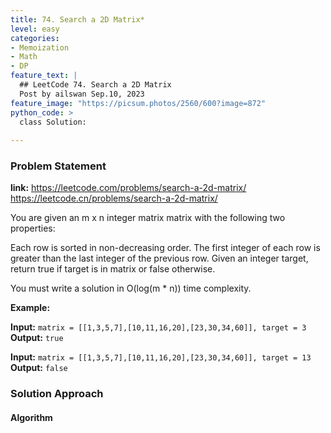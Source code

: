 ```yaml
---
title: 74. Search a 2D Matrix*
level: easy
categories:
- Memoization
- Math
- DP
feature_text: |
  ## LeetCode 74. Search a 2D Matrix
  Post by ailswan Sep.10, 2023
feature_image: "https://picsum.photos/2560/600?image=872"
python_code: >
  class Solution:
   
---
```


### Problem Statement
**link:**
https://leetcode.com/problems/search-a-2d-matrix/
https://leetcode.cn/problems/search-a-2d-matrix/

You are given an m x n integer matrix matrix with the following two properties:

Each row is sorted in non-decreasing order.
The first integer of each row is greater than the last integer of the previous row.
Given an integer target, return true if target is in matrix or false otherwise.

You must write a solution in O(log(m * n)) time complexity.

**Example:**

**Input:** `matrix = [[1,3,5,7],[10,11,16,20],[23,30,34,60]], target = 3`
**Output:** `true`

**Input:** `matrix = [[1,3,5,7],[10,11,16,20],[23,30,34,60]], target = 13`
**Output:** `false`


### Solution Approach

 
#### Algorithm
 
